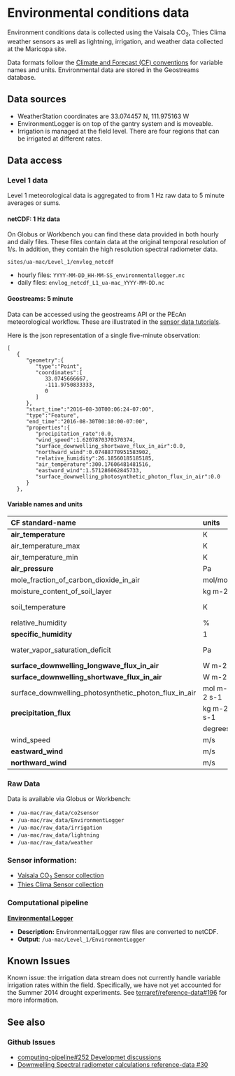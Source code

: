 # Environmental conditions data

Environment conditions data is collected using the Vaisala CO<sub>2</sub>, Thies Clima weather sensors as well as lightning, irrigation, and weather data collected at the Maricopa site.


Data formats follow the [Climate and Forecast (CF) conventions](http://cfconventions.org/) for variable names and units. Environmental data are stored in the Geostreams database.

## Data sources


* WeatherStation coordinates are 33.074457 N, 111.975163 W
* EnvironmentLogger is on top of the gantry system and is moveable.
* Irrigation is managed at the field level. There are four regions that can be irrigated at different rates. 

## Data access


### Level 1 data

Level 1 meteorological data is aggregated to from 1 Hz raw data to 5 minute averages or sums.


#### netCDF: 1 Hz data

On Globus or Workbench you can find these data provided in both hourly and daily files. These files contain data at the original temporal resolution of 1/s. In addition, they contain the high resolution spectral radiometer data. 

`sites/ua-mac/Level_1/envlog_netcdf`

* hourly files: `YYYY-MM-DD_HH-MM-SS_environmentallogger.nc`
* daily files: `envlog_netcdf_L1_ua-mac_YYYY-MM-DD.nc`



#### Geostreams: 5 minute


Data can be accessed using the geostreams API or the PEcAn meteorological workflow. These are illustrated in the [sensor data tutorials](https://github.com/terraref/tutorials/blob/master/sensors/01-meteorological-data.Rmd). 


Here is the json representation of a single five-minute observation:

```
[
   {
      "geometry":{
         "type":"Point",
         "coordinates":[
            33.0745666667,
            -111.9750833333,
            0
         ]
      },
      "start_time":"2016-08-30T00:06:24-07:00",
      "type":"Feature",
      "end_time":"2016-08-30T00:10:00-07:00",
      "properties":{
         "precipitation_rate":0.0,
         "wind_speed":1.6207870370370374,
         "surface_downwelling_shortwave_flux_in_air":0.0,
         "northward_wind":0.07488770951583902,
         "relative_humidity":26.18560185185185,
         "air_temperature":300.17606481481516,
         "eastward_wind":1.571286062845733,
         "surface_downwelling_photosynthetic_photon_flux_in_air":0.0
      }
   },
```



#### Variable names and units

| CF standard-name                          | units | bety         | isimip       | cruncep | narr  | ameriflux |
|:------------------------------------------|:------|:-------------|:-------------|:--------|:------|:----------|
| **air_temperature**                       | K     | airT         | tasAdjust    | tair    | air   | TA (C)    |
| air_temperature_max                       | K     |              | tasmaxAdjust | NA      | tmax  |           |
| air_temperature_min                       | K     |              | tasminAdjust | NA      | tmin  |           |
| **air_pressure**                          | Pa    | air_pressure |              |         |       | PRESS (KPa) |
| mole_fraction_of_carbon_dioxide_in_air    | mol/mol |            |              |         |       | CO2       |
| moisture_content_of_soil_layer            | kg m-2 |             |              |         |       |           |
| soil_temperature                          | K     | soilT        |              |         |       | TS1 *(NOT DONE)* |
| relative_humidity                         | % | relative_humidity | rhurs       | NA      | rhum  | RH        |
| **specific_humidity**                     | 1 | specific_humidity | NA          | qair    | shum  | CALC(RH)  |
| water_vapor_saturation_deficit            | Pa    | VPD          |              |         |       | VPD *(NOT DONE)*     |
| **surface_downwelling_longwave_flux_in_air** | W m-2 | same      | rldsAdjust   | lwdown  | dlwrf | Rgl       |
| **surface_downwelling_shortwave_flux_in_air**| W m-2 |solar_radiation|rsdsAdjust| swdown  | dswrf | Rg        |
| surface_downwelling_photosynthetic_photon_flux_in_air | mol m-2 s-1 | PAR |     |         |       | PAR *(NOT DONE)*          |
| **precipitation_flux**                    |  kg m-2 s-1 | cccc   | prAdjust     | rain    | acpc  | PREC (mm/s)          |
|                                           | degrees | wind_direction |          |         |       | WD        |
| wind_speed                                | m/s   | Wspd         |              |         |       | WS        |
| **eastward_wind**                         | m/s   | eastward_wind |             |         |       | CALC(WS+WD) |
| **northward_wind**                        | m/s   | northward_wind |            |         |       | CALC(WS+WD) |

### Raw Data

Data is available via Globus or Workbench:


  * `/ua-mac/raw_data/co2sensor`
  * `/ua-mac/raw_data/EnvironmentLogger`
  * `/ua-mac/raw_data/irrigation`
  * `/ua-mac/raw_data/lightning`
  * `/ua-mac/raw_data/weather`


### Sensor information:

  * [Vaisala CO<sub>2</sub> Sensor collection](https://terraref.ncsa.illinois.edu/clowder/datasets/5873a9924f0cad7d8131b648)
  * [Thies Clima Sensor collection ](https://terraref.ncsa.illinois.edu/clowder/datasets/5873a9724f0cad7d8131b4d3)


### Computational pipeline

[**Environmental Logger**](https://github.com/terraref/extractors-environmental)

* **Description:** EnvironmentalLogger raw files are converted to netCDF.
* **Output**: `/ua-mac/Level_1/EnvironmentLogger`

## Known Issues


Known issue: the irrigation data stream does not currently handle variable irrigation rates within the field. Specifically, we have not yet accounted for the Summer 2014 drought experiments. See [terraref/reference-data#196](https://github.com/terraref/reference-data/issues/196) for more information.


## See also 

### Github Issues

* [computing-pipeline#252 Developmet discussions](https://github.com/terraref/computing-pipeline/issues/252)
* [Downwelling Spectral radiometer calculations reference-data #30](https://github.com/terraref/reference-data/issues/30)
